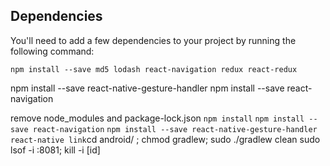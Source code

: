 ## Dependencies

You'll need to add a few dependencies to your project by running the following command:

```
npm install --save md5 lodash react-navigation redux react-redux
```
npm install --save react-native-gesture-handler
npm install --save react-navigation


remove node_modules and package-lock.json
`npm install`
`npm install --save react-navigation`
`npm install --save react-native-gesture-handler`
`react-native link`cd android/ ; chmod gradlew; sudo ./gradlew clean
sudo lsof -i :8081; kill -i [id]
